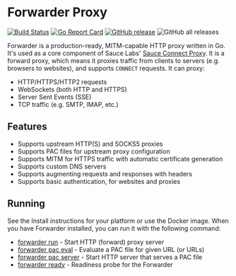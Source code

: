 # Forwarder Proxy

[![Build Status](https://github.com/saucelabs/forwarder/actions/workflows/go.yml/badge.svg)](https://github.com/saucelabs/forwarder/actions/workflows/go.yml) [![Go Report Card](https://goreportcard.com/badge/github.com/saucelabs/forwarder)](https://goreportcard.com/report/github.com/saucelabs/forwarder) [![GitHub release](https://img.shields.io/github/release/saucelabs/forwarder.svg)](https://github.com/saucelabs/forwarder/releases) ![GitHub all releases](https://img.shields.io/github/downloads/saucelabs/forwarder/total)

Forwarder is a production-ready, MITM-capable HTTP proxy written in Go.
It's used as a core component of Sauce Labs' [Sauce Connect Proxy](https://docs.saucelabs.com/secure-connections/sauce-connect/).
It is a forward proxy, which means it proxies traffic from clients to servers (e.g. browsers to websites), and supports `CONNECT` requests.
It can proxy:

* HTTP/HTTPS/HTTP2 requests
* WebSockets (both HTTP and HTTPS)
* Server Sent Events (SSE)
* TCP traffic (e.g. SMTP, IMAP, etc.)

## Features

* Supports upstream HTTP(S) and SOCKS5 proxies
* Supports PAC files for upstream proxy configuration
* Supports MITM for HTTPS traffic with automatic certificate generation
* Supports custom DNS servers
* Supports augmenting requests and responses with headers
* Supports basic authentication, for websites and proxies

## Running

See the Install instructions for your platform or use the Docker image.
When you have Forwarder installed, you can run it with the following command:

- [forwarder run](cli/forwarder_run.md) - Start HTTP (forward) proxy server
- [forwarder pac eval](cli/forwarder_pac_eval.md) - Evaluate a PAC file for given URL (or URLs)
- [forwarder pac server](cli/forwarder_pac_server.md) - Start HTTP server that serves a PAC file
- [forwarder ready](cli/forwarder_ready.md) - Readiness probe for the Forwarder
